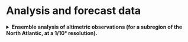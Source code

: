 # Analysis and forecast data

<details>
  <summary><strong>Ensemble analysis of altimetric observations (for a subregion of the North Atlantic, at a 1/10° resolution).</strong></summary>

<hr style="border:1px solid blue">

  * By: Jean-Michel Brankart
  * Storage machine: jean-zay (IDRIS)
  * Directory : /gpfswork/rech/egi/regi700/Aviso10
  * Size: 11 Gb
  * Observations used: along-track satellite observations.
  * Inversion method: MCMC sampler.

<hr style="border:1px solid blue">
</details>

